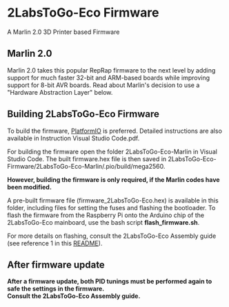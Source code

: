 # 2LabsToGo-Eco Firmware 
A Marlin 2.0 3D Printer based Firmware

## Marlin 2.0

Marlin 2.0 takes this popular RepRap firmware to the next level by adding support for much faster 32-bit and ARM-based boards while improving support for 8-bit AVR boards. Read about Marlin's decision to use a "Hardware Abstraction Layer" below.


## Building 2LabsToGo-Eco Firmware

To build the firmware, [PlatformIO](http://docs.platformio.org/en/latest/ide.html#platformio-ide) is preferred. 
Detailed instructions are also available in Instruction Visual Studio Code.pdf.

For building the firmware open the folder 2LabsToGo-Eco-Marlin in Visual Studio Code.
The built firmware.hex file is then saved in 2LabsToGo-Eco-Firmware/2LabsToGo-Eco-Marlin/.pio/build/mega2560.

<b>However, building the firmware is only required, if the Marlin codes have been modified.</b><a>

A pre-built firmware file (firmware_2LabsToGo-Eco.hex) is available in this folder, including files for setting the fuses and flashing the bootloader.
To flash the firmware from the Raspberry Pi onto the Arduino chip of the 2LabsToGo-Eco mainboard, 
use the bash script <b>flash_firmware.sh</b>.

For more details on flashing, consult the 2LabsToGo-Eco Assembly guide 
(see reference 1 in this [README](https://github.com/OfficeChromatography/2LabsToGo-Eco/blob/main/README.md)).
 
## After firmware update
<b>After a firmware update, both PID tunings must be performed again to safe the settings in the firmware.<br>
Consult the 2LabsToGo-Eco Assembly guide.</b>